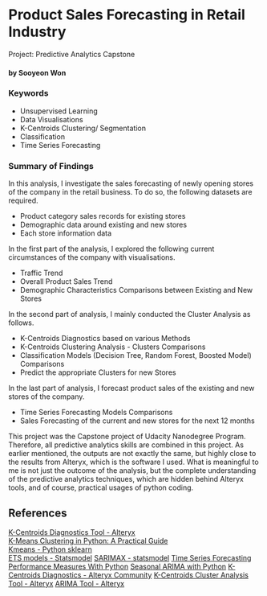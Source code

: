 # Product Sales Forecasting in Retail Industry
Project: Predictive Analytics Capstone


#### by Sooyeon Won

### Keywords
- Unsupervised Learning
- Data Visualisations
- K-Centroids Clustering/ Segmentation
- Classification 
- Time Series Forecasting 


### Summary of Findings

In this analysis, I investigate the sales forecasting of newly opening stores of the company in the retail business. To do so, the following datasets are required.
- Product category sales records for existing stores
- Demographic data around existing and new stores
- Each store information data

In the first part of the analysis, I explored the following current circumstances of the company with visualisations.
- Traffic Trend
- Overall Product Sales Trend
- Demographic Characteristics Comparisons between Existing and New Stores

In the second part of analysis, I mainly conducted the Cluster Analysis as follows.
- K-Centroids Diagnostics based on various Methods
- K-Centroids Clustering Analysis - Clusters Comparisons
- Classification Models (Decision Tree, Random Forest, Boosted Model) Comparisons
- Predict the appropriate Clusters for new Stores

In the last part of analysis, I forecast product sales of the existing and new stores of the company.
- Time Series Forecasting Models Comparisons
- Sales Forecasting of the current and new stores for the next 12 months

This project was the Capstone project of Udacity Nanodegree Program. Therefore, all predictive analytics skills are combined in this project. As earlier mentioned, the outputs are not exactly the same, but highly close to the results from Alteryx, which is the software I used. What is meaningful to me is not just the outcome of the analysis, but the complete understanding of the predictive analytics techniques, which are hidden behind Alteryx tools, and of course, practical usages of python coding.


## References 

[K-Centroids Diagnostics Tool - Alteryx](https://help.alteryx.com/current/designer/k-centroids-diagnostics-tool)<br>
[K-Means Clustering in Python: A Practical Guide](https://realpython.com/k-means-clustering-python/)<br>
[Kmeans - Python sklearn](https://scikit-learn.org/stable/modules/generated/sklearn.cluster.KMeans.html)<br>
[ETS models - Statsmodel](https://www.statsmodels.org/stable/examples/notebooks/generated/ets.html?highlight=get_prediction#)
[SARIMAX - statsmodel](https://www.statsmodels.org/dev/generated/statsmodels.tsa.statespace.sarimax.SARIMAX.html)
[Time Series Forecasting Performance Measures With Python](https://machinelearningmastery.com/time-series-forecasting-performance-measures-with-python/)
[Seasonal ARIMA with Python](https://www.seanabu.com/2016/03/22/time-series-seasonal-ARIMA-model-in-python/)
[K-Centroids Diagnostics - Alteryx Community](https://community.alteryx.com/t5/Alteryx-Designer-Knowledge-Base/Tool-Mastery-K-Centroids-Diagnostics/ta-p/302311)
[K-Centroids Cluster Analysis Tool - Alteryx](https://help.alteryx.com/current/designer/k-centroids-cluster-analysis-tool)
[ARIMA Tool - Alteryx](https://help.alteryx.com/current/designer/arima-tool)
